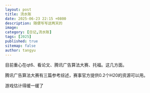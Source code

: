 ```yaml
---
layout: post
title: 流水账
date: 2025-06-23 22:15 +0800
description: 随便写写这两天的
image: 
category: [日记,流水账]
tags: [2025]
published: true
sitemap: false
author: tangyu
---
```


目前重心在qt6、看论文、腾讯广告算法大赛、托福。这几方面。

腾讯广告算法大赛有三篇参考综述，赛事官方提供0.2个H20的资源可以用。

游戏估计得缓一缓了
